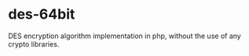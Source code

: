 # des-64bit
DES encryption algorithm implementation in php, without the use of any crypto libraries.

